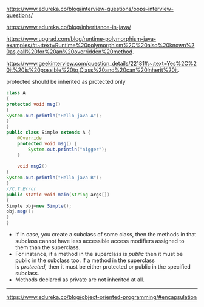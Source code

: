 https://www.edureka.co/blog/interview-questions/oops-interview-questions/

https://www.edureka.co/blog/inheritance-in-java/


https://www.upgrad.com/blog/runtime-polymorphism-java-examples/#:~:text=Runtime%20polymorphism%2C%20also%20known%20as,call%20for%20an%20overridden%20method.

https://www.geekinterview.com/question_details/22181#:~:text=Yes%2C%20it%20is%20possible%20to,Class%20and%20can%20Inherit%20it.

protected should be inherited as protected only
```java
class A  
{  
protected void msg()  
{  
System.out.println("Hello java A");  
}  
}  
public class Simple extends A {  
    @Override  
    protected void msg() {  
        System.out.println("nigger");  
    }  
  
    void msg2()  
{  
System.out.println("Hello java B");  
}  
//C.T.Error  
public static void main(String args[])  
{  
Simple obj=new Simple();  
obj.msg();  
}  
}
```
-   If in case, you create a subclass of some class, then the methods in that subclass cannot have less accessible access modifiers assigned to them than the superclass.
-   For instance, if a method in the superclass is _public_ then it must be public in the subclass too. If a method in the superclass is _protected,_ then it must be either protected or public in the specified subclass.
-   Methods declared as private are not inherited at all.
---
https://www.edureka.co/blog/object-oriented-programming/#encapsulation
